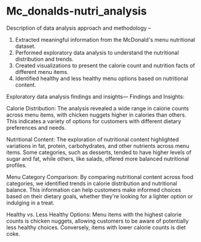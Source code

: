# Mc_donalds-nutri_analysis
Description of data analysis approach and methodology –
1.	Extracted meaningful information from the McDonald's menu nutritional dataset.
2.	Performed exploratory data analysis to understand the nutritional distribution and trends.
3.	Created visualizations to present the calorie count and nutrition facts of different menu items.
4.	Identified healthy and less healthy menu options based on nutritional content.


Exploratory data analysis findings and insights—
Findings and Insights:

Calorie Distribution: The analysis revealed a wide range in calorie counts across menu items, with chicken nuggets higher in calories than others. This indicates a variety of options for customers with different dietary preferences and needs.

Nutritional Content: The exploration of nutritional content highlighted variations in fat, protein, carbohydrates, and other nutrients across menu items. Some categories, such as desserts, tended to have higher levels of sugar and fat, while others, like salads, offered more balanced nutritional profiles.

Menu Category Comparison: By comparing nutritional content across food categories, we identified trends in calorie distribution and nutritional balance. This information can help customers make informed choices based on their dietary goals, whether they're looking for a lighter option or indulging in a treat.

Healthy vs. Less Healthy Options: Menu items with the highest calorie counts is chicken nuggets, allowing customers to be aware of potentially less healthy choices. Conversely, items with lower calorie counts is diet coke.
